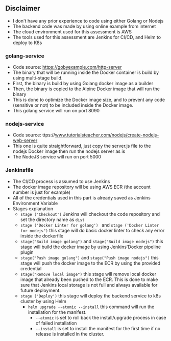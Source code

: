 ## Disclaimer

- I don't have any prior experience to code using either Golang or Nodejs
- The backend code was made by using online example from internet
- The cloud environment used for this assessment is AWS
- The tools used for this assessment are Jenkins for CI/CD, and Helm to deploy to K8s

### golang-service
- Code source: https://gobyexample.com/http-server
- The binary that will be running inside the Docker container is build by using multi-stage build.
- First, the binary is build by using Golang docker image as a builder
- Then, the binary is copied to the Alpine Docker image that will run the binary
- This is done to optimize the Docker image size, and to prevent any code (sensitive or not) to be included inside the Docker image.
- This golang service will run on port 8090

### nodejs-service
- Code source: ttps://www.tutorialsteacher.com/nodejs/create-nodejs-web-server
- This one is quite straightforward, just copy the server.js file to the nodejs Docker image then run the nodejs server as is
- The NodeJS service will run on port 5000

### Jenkinsfile
- The CI/CD process is assumed to use Jenkins
- The docker image repository will be using AWS ECR (the account number is just for example)
- All of the credentials used in this part is already saved as Jenkins Environment Variable
- Stages explanation
	- `stage ('Checkout')` Jenkins will checkout the code repository and set the directory name as `dist`
	- `stage ('Docker Linter for golang') ` and `stage ('Docker Linter for nodejs")` this stage will do basic docker linter to check any error inside the dockerfile
	- `stage("Build image golang")` and `stage("Build image nodejs")` this stage will build the docker image by using Jenkins'Docker pipeline plugin
	- `stage("Push image golang")` and `stage("Push image nodejs")` this stage will push the docker image to the ECR by using the provided credential
	- `stage("Remove local image")` this stage will remove local docker image that already been pushed to the ECR. This is done to make sure that Jenkins local storage is not full and always available for future deployment.
	- `stage ('Deploy')` this stage will deploy the backend service to k8s cluster by using Helm
		- `helm upgrade --atomic --install` this command will run the installation for the manifest. 
			- `--atomic` is set to roll back the install/upgrade process in case of failed installation
			- `--install` is set to install the manifest for the first time if no release is installed in the cluster.